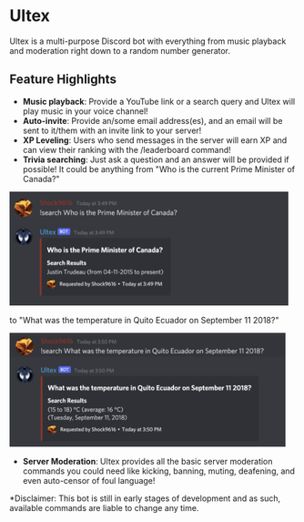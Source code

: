 # Ultex

Ultex is a multi-purpose Discord bot with everything from music playback and moderation right down to a random number generator.

## Feature Highlights

* **Music playback**: Provide a YouTube link or a search query and Ultex will play music in your voice channel!
* **Auto-invite**: Provide an/some email address(es), and an email will be sent to it/them with an invite link to your server!
* **XP Leveling**: Users who send messages in the server will earn XP and can view their ranking with the /leaderboard command!
* **Trivia searching**: Just ask a question and an answer will be provided if possible! It could be anything from "Who is the current Prime Minister of Canada?"

<img src="screenshots/prime_minister.png" height=200>

to "What was the temperature in Quito Ecuador on September 11 2018?"

<img src="screenshots/temperature.png" height=200>

* **Server Moderation**: Ultex provides all the basic server moderation commands you could need like kicking, banning, muting, deafening, and even auto-censor of foul language!

*Disclaimer: This bot is still in early stages of development and as such, available commands are liable to change any time.
